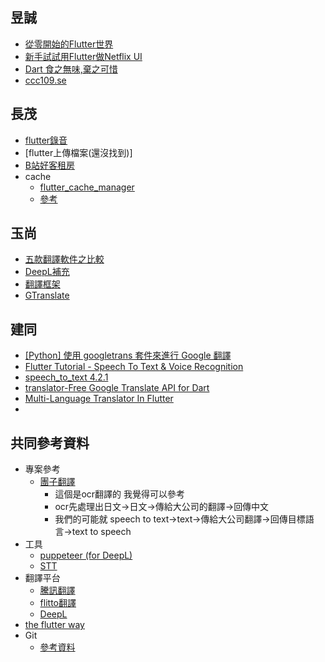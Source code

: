 ## 昱誠
* [從零開始的Flutter世界](https://ithelp.ithome.com.tw/users/20118479/ironman/3025?fbclid=IwAR0nFMUVaDwvgdpZmloWKmfBdqrANitYvFUIRxxPaoY7Ul5r_UuNZq-ED5k)
* [新手試試用Flutter做Netflix UI](https://ithelp.ithome.com.tw/users/20130593/ironman/3677)
* [Dart 食之無味,棄之可惜](https://ithelp.ithome.com.tw/articles/10243381)
* [ccc109.se](https://gitlab.com/ccc109/se/-/tree/master/_more/dart)
## 長茂
* [flutter錄音](https://pub.dev/packages/flutter_sound)
* [flutter上傳檔案(還沒找到)]
* [B站好客租房](https://www.bilibili.com/video/BV1fN411f7T5?p=28)
* cache
   * [flutter_cache_manager](https://pub.dev/packages/flutter_cache_manager#-readme-tab-)
   * [參考](https://www.gushiciku.cn/pl/pXEP/zh-tw)
 
## 玉尚
* [五款翻譯軟件之比較](https://kknews.cc/zh-mo/tech/4bag3px.html)
* [DeepL補充](https://techacute.com/deepl-translation-new-glossary/)
* [翻譯框架](https://neohsuxoops.blogspot.com/2019/05/googlecss-neil-hsu.html)
* [GTranslate](https://www.techmarks.com/gtranslate/)
## 建同
* [[Python] 使用 googletrans 套件來進行 Google 翻譯](https://clay-atlas.com/blog/2020/05/05/python-cn-note-package-googletrans-google-translate/)
* [Flutter Tutorial - Speech To Text & Voice Recognition](https://github.com/JohannesMilke/speech_to_text_example)
* [speech_to_text 4.2.1](https://pub.dev/packages/speech_to_text)
* [translator-Free Google Translate API for Dart](https://pub.dev/packages/translator)
* [Multi-Language Translator In Flutter](https://medium.com/flutterdevs/multi-language-translator-in-flutter-14b927a0e777)
* 
## 共同參考資料
* 專案參考
   * [團子翻譯](https://github.com/PantsuDango/Dango-Translator) 
       * 這個是ocr翻譯的 我覺得可以參考
       * ocr先處理出日文->日文->傳給大公司的翻譯->回傳中文
       * 我們的可能就 speech to text->text->傳給大公司翻譯->回傳目標語言->text to speech
* 工具
   * [puppeteer (for DeepL)](https://pub.dev/packages/puppeteer?fbclid=IwAR3DI4qiKuTR0_VX08BcrSLln76VwKy5EQczI8fikU_nfJ1-_gvP2ouy-7Y)
   * [STT](https://ithelp.ithome.com.tw/articles/10252078)
* 翻譯平台
   * [騰訊翻譯](https://fanyi.qq.com/)
   * [flitto翻譯](https://zh-tw.flitto.com/language/translation/text)
   * [DeepL](https://www.deepl.com/translator)
* [the flutter way](https://www.youtube.com/channel/UCJm7i4g4z7ZGcJA_HKHLCVw)
* Git
  * [參考資料](https://www.bilibili.com/video/BV1vy4y1s7k6?from=search&seid=1152635488745955276)

